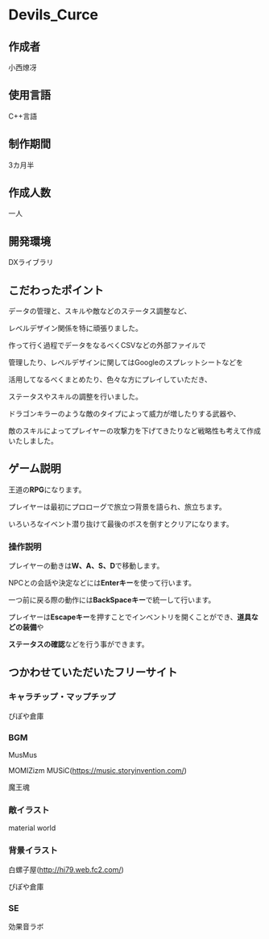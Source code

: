 # Devils_Curce

## 作成者

小西燎冴

## 使用言語

C++言語

## 制作期間

3カ月半

## 作成人数

一人

## 開発環境

DXライブラリ

## こだわったポイント

データの管理と、スキルや敵などのステータス調整など、

レベルデザイン関係を特に頑張りました。

作って行く過程でデータをなるべくCSVなどの外部ファイルで

管理したり、レベルデザインに関してはGoogleのスプレットシートなどを

活用してなるべくまとめたり、色々な方にプレイしていただき、

ステータスやスキルの調整を行いました。

ドラゴンキラーのような敵のタイプによって威力が増したりする武器や、

敵のスキルによってプレイヤーの攻撃力を下げてきたりなど戦略性も考えて作成いたしました。

 ## ゲーム説明
 
 王道の**RPG**になります。
 
 プレイヤーは最初にプロローグで旅立つ背景を語られ、旅立ちます。
 
 いろいろなイベント潜り抜けて最後のボスを倒すとクリアになります。

### 操作説明

 プレイヤーの動きは**W、A、S、D**で移動します。
 
 NPCとの会話や決定などには**Enterキー**を使って行います。
 
 一つ前に戻る際の動作には**BackSpaceキー**で統一して行います。
 
 プレイヤーは**Escapeキー**を押すことでインベントリを開くことができ、**道具などの装備**や
 
 **ステータスの確認**などを行う事ができます。

## つかわせていただいたフリーサイト

### キャラチップ・マップチップ

ぴぽや倉庫
 
### BGM

MusMus

MOMIZizm MUSiC(https://music.storyinvention.com/)

魔王魂

### 敵イラスト

material world

### 背景イラスト 

白螺子屋(http://hi79.web.fc2.com/)

ぴぽや倉庫

### SE 

効果音ラボ
 
